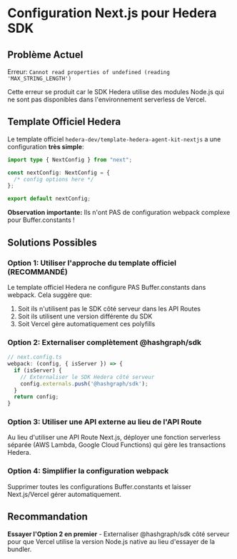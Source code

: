 # Configuration Next.js pour Hedera SDK

## Problème Actuel

Erreur: `Cannot read properties of undefined (reading 'MAX_STRING_LENGTH')`

Cette erreur se produit car le SDK Hedera utilise des modules Node.js qui ne sont pas disponibles dans l'environnement serverless de Vercel.

## Template Officiel Hedera

Le template officiel `hedera-dev/template-hedera-agent-kit-nextjs` a une configuration **très simple**:

```typescript
import type { NextConfig } from "next";

const nextConfig: NextConfig = {
  /* config options here */
};

export default nextConfig;
```

**Observation importante:** Ils n'ont PAS de configuration webpack complexe pour Buffer.constants !

## Solutions Possibles

### Option 1: Utiliser l'approche du template officiel (RECOMMANDÉ)

Le template officiel Hedera ne configure PAS Buffer.constants dans webpack. Cela suggère que:
1. Soit ils n'utilisent pas le SDK côté serveur dans les API Routes
2. Soit ils utilisent une version différente du SDK
3. Soit Vercel gère automatiquement ces polyfills

### Option 2: Externaliser complètement @hashgraph/sdk

```typescript
// next.config.ts
webpack: (config, { isServer }) => {
  if (isServer) {
    // Externaliser le SDK Hedera côté serveur
    config.externals.push('@hashgraph/sdk');
  }
  return config;
}
```

### Option 3: Utiliser une API externe au lieu de l'API Route

Au lieu d'utiliser une API Route Next.js, déployer une fonction serverless séparée (AWS Lambda, Google Cloud Functions) qui gère les transactions Hedera.

### Option 4: Simplifier la configuration webpack

Supprimer toutes les configurations Buffer.constants et laisser Next.js/Vercel gérer automatiquement.

## Recommandation

**Essayer l'Option 2 en premier** - Externaliser @hashgraph/sdk côté serveur pour que Vercel utilise la version Node.js native au lieu d'essayer de la bundler.
